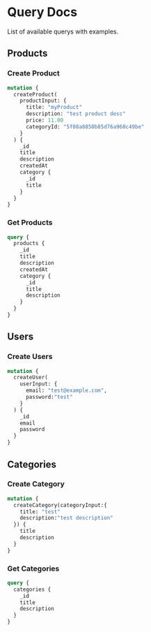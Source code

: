 # Query Docs

List of available querys with examples.

## Products

### Create Product

```graphql
mutation {
  createProduct(
    productInput: {
      title: "myProduct"
      description: "test product desc"
      price: 11.00
      categoryId: "5f08a8850b85d76a960c49be"
    }
  ) {
    _id
    title
  	description
    createdAt
   	category {
      _id
      title
    }
  } 
}
```

### Get Products

```graphql
query {
  products {
    _id
    title
    description
    createdAt
    category {
      _id
      title
      description
    }
  }
}
```

## Users

### Create Users

```graphql
mutation {
  createUser(
    userInput: {
      email: "test@example.com",
      password:"test"
    }
  ) {
    _id
    email
    password
  } 
}
```

## Categories

### Create Category

```graphql
mutation {
  createCategory(categoryInput:{
    title: "test"
    description:"test description"
  }) {
    title
    description
  }
}
```

### Get Categories

```graphql
query {
  categories {
    _id
    title
    description
  }
}
```